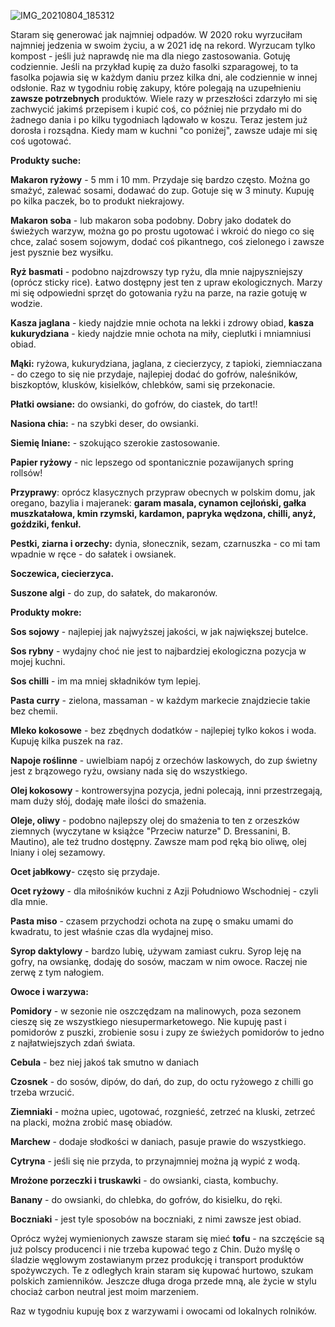 ![IMG_20210804_185312](https://user-images.githubusercontent.com/87815121/128348956-c8d1e2c1-afca-4a91-986f-2370ca6b0581.jpeg)

Staram się generować jak najmniej odpadów. W 2020 roku wyrzuciłam najmniej jedzenia w swoim życiu, a w 2021 idę na rekord. Wyrzucam tylko kompost - jeśli już naprawdę nie ma dla niego zastosowania. Gotuję codziennie. Jeśli na przykład kupię za dużo fasolki szparagowej, to ta fasolka pojawia się w każdym daniu przez kilka dni, ale codziennie w innej odsłonie. Raz w tygodniu robię zakupy, które polegają na uzupełnieniu **zawsze potrzebnych** produktów. Wiele razy w przeszłości zdarzyło mi się zachwycić jakimś przepisem i kupić coś, co później nie przydało mi do żadnego dania i po kilku tygodniach lądowało w koszu. Teraz jestem już dorosła i rozsądna. Kiedy mam w kuchni "co poniżej", zawsze udaje mi się coś ugotować. 

**Produkty suche:**

**Makaron ryżowy** - 5 mm i 10 mm. Przydaje się bardzo często. Można go smażyć, zalewać sosami, dodawać do zup. Gotuje się w 3 minuty. Kupuję po kilka paczek, bo to produkt niekrajowy.

**Makaron soba** - lub makaron soba podobny. Dobry jako dodatek do świeżych warzyw, można go po prostu ugotować i wkroić do niego co się chce, zalać sosem sojowym, dodać coś pikantnego, coś zielonego i zawsze jest pysznie bez wysiłku. 

**Ryż basmati** - podobno najzdrowszy typ ryżu, dla mnie najpyszniejszy (oprócz sticky rice). Łatwo dostępny jest ten z upraw ekologicznych. Marzy mi się odpowiedni sprzęt do gotowania ryżu na parze, na razie gotuję w wodzie.

**Kasza jaglana** - kiedy najdzie mnie ochota na lekki i zdrowy obiad, **kasza kukurydziana** - kiedy najdzie mnie ochota na miły, cieplutki i mniamniusi obiad.

**Mąki:** ryżowa, kukurydziana, jaglana, z ciecierzycy, z tapioki, ziemniaczana - do czego to się nie przydaje, najlepiej dodać do gofrów, naleśników, biszkoptów, klusków, kisielków, chlebków, sami się przekonacie.

**Płatki owsiane:** do owsianki, do gofrów, do ciastek, do tart!!

**Nasiona chia:** - na szybki deser, do owsianki.

**Siemię lniane:** - szokująco szerokie zastosowanie.

**Papier ryżowy** - nic lepszego od spontanicznie pozawijanych spring rollsów!

**Przyprawy**: oprócz klasycznych przypraw obecnych w polskim domu, jak oregano, bazylia i majeranek: **garam masala, cynamon cejloński, gałka muszkatałowa, kmin rzymski, kardamon, papryka wędzona, chilli, anyż, goździki, fenkuł.**

**Pestki, ziarna i orzechy:** dynia, słonecznik, sezam, czarnuszka - co mi tam wpadnie w ręce - do sałatek i owsianek.

**Soczewica, ciecierzyca.**

**Suszone algi** - do zup, do sałatek, do makaronów.

**Produkty mokre:**

**Sos sojowy** - najlepiej jak najwyższej jakości, w jak największej butelce.

**Sos rybny** - wydajny choć nie jest to najbardziej ekologiczna pozycja w mojej kuchni.

**Sos chilli** - im ma mniej składników tym lepiej.

**Pasta curry** - zielona, massaman - w każdym markecie znajdziecie takie bez chemii.

**Mleko kokosowe** - bez zbędnych dodatków - najlepiej tylko kokos i woda. Kupuję kilka puszek na raz.

**Napoje roślinne** - uwielbiam napój z orzechów laskowych, do zup świetny jest z brązowego ryżu, owsiany nada się do wszystkiego. 

**Olej kokosowy** - kontrowersyjna pozycja, jedni polecają, inni przestrzegają, mam duży słój, dodaję małe ilości do smażenia. 

**Oleje, oliwy** - podobno najlepszy olej do smażenia to ten z orzeszków ziemnych (wyczytane w książce "Przeciw naturze" D. Bressanini, B. Mautino), ale też trudno dostępny. Zawsze mam pod ręką bio oliwę, olej lniany i olej sezamowy.

**Ocet jabłkowy**- często się przydaje.

**Ocet ryżowy** - dla miłośników kuchni z Azji Południowo Wschodniej - czyli dla mnie.

**Pasta miso** - czasem przychodzi ochota na zupę o smaku umami do kwadratu, to jest właśnie czas dla wydajnej miso. 

**Syrop daktylowy** - bardzo lubię, używam zamiast cukru. Syrop leję na gofry, na owsiankę, dodaję do sosów, maczam w nim owoce. Raczej nie zerwę z tym nałogiem.

**Owoce i warzywa:**

**Pomidory** - w sezonie nie oszczędzam na malinowych, poza sezonem cieszę się ze wszystkiego niesupermarketowego. Nie kupuję past i pomidorów z puszki, zrobienie sosu i zupy ze świeżych pomidorów to jedno z najłatwiejszych zdań świata.

**Cebula** - bez niej jakoś tak smutno w daniach

**Czosnek** - do sosów, dipów, do dań, do zup, do octu ryżowego z chilli go trzeba wrzucić.

**Ziemniaki** - można upiec, ugotować, rozgnieść, zetrzeć na kluski, zetrzeć na placki, można zrobić masę obiadów.

**Marchew** - dodaje słodkości w daniach, pasuje prawie do wszystkiego.

**Cytryna** - jeśli się nie przyda, to przynajmniej można ją wypić z wodą.

**Mrożone porzeczki i truskawki** - do owsianki, ciasta, kombuchy.

**Banany** - do owsianki, do chlebka, do gofrów, do kisielku, do ręki.

**Boczniaki** - jest tyle sposobów na boczniaki, z nimi zawsze jest obiad.

Oprócz wyżej wymienionych zawsze staram się mieć **tofu** - na szczęście są już polscy producenci i nie trzeba kupować tego z Chin. Dużo myślę o śladzie węglowym zostawianym przez produkcję i transport produktów spożywczych. Te z odległych krain staram się kupować hurtowo, szukam polskich zamienników. Jeszcze długa droga przede mną, ale życie w stylu chociaż carbon neutral jest moim marzeniem.

Raz w tygodniu kupuję box z warzywami i owocami od lokalnych rolników.



